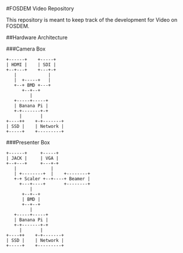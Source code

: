 #FOSDEM Video Repository

This repository is meant to keep track of the development for Video on FOSDEM.

##Hardware Architecture

###Camera Box

    +------+    +-----+
    | HDMI |    | SDI |
    +--+---+    +---+-+
       |            |
       |  +-----+   |
       +--+ BMD +---+
          +--+--+
             |
       +-----+-----+
       | Banana Pi |
       +-+-------+-+
         |       |
    +----++    +-+-------+
    | SSD |    | Network |
    +-----+    +---------+

###Presenter Box

    +------+     +-----+
    | JACK |     | VGA |
    +--+---+     +---+-+
       |             |
       | +--------+  |    +--------+
       +-+ Scaler +--+----+ Beamer |
         +---+----+       +--------+
             |
          +--+--+
          | BMD |
          +--+--+
             |
       +-----+-----+
       | Banana Pi |
       +-+-------+-+
         |       |
    +----++    +-+-------+
    | SSD |    | Network |
    +-----+    +---------+
